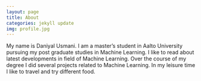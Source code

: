 ```yaml
---
layout: page
title: About
categories: jekyll update
img: profile.jpg
---
```


My name is Daniyal Usmani. I am a master’s student in Aalto University pursuing my post graduate studies in Machine Learning. I like to read about latest developments in field of Machine Learning. Over the course of my degree I did several projects related to Machine Learning. In my leisure time I like to travel and try different food.